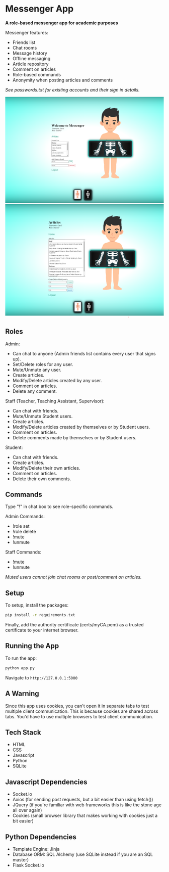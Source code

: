# Messenger App

**A role-based messenger app for academic purposes**

Messenger features:
- Friends list
- Chat rooms
- Message history
- Offline messaging
- Article repository
- Comment on articles
- Role-based commands
- Anonymity when posting articles and comments

*See passwords.txt for existing accounts and their sign in details.*

<p align="center">
    <img src="https://github.com/bbat2575/MessengerApp/blob/main/Messenger.png"/>
    <img src="https://github.com/bbat2575/MessengerApp/blob/main/Messenger2.png"/>
</p>

## Roles

Admin:  
- Can chat to anyone (Admin friends list contains every user that signs up).  
- Set/Delete roles for any user.  
- Mute/Unmute any user.  
- Create articles.  
- Modify/Delete articles created by any user.  
- Comment on articles.  
- Delete any comment.  

Staff (Teacher, Teaching Assistant, Supervisor):  
- Can chat with friends.  
- Mute/Unmute Student users.  
- Create articles.  
- Modify/Delete articles created by themselves or by Student users.  
- Comment on articles.  
- Delete comments made by themselves or by Student users.  

Student:  
- Can chat with friends.  
- Create articles.  
- Modify/Delete their own articles.  
- Comment on articles.  
- Delete their own comments.  

## Commands

Type "!" in chat box to see role-specific commands.

Admin Commands:  
- !role set <username> <role>  
- !role delete <username>  
- !mute <username>  
- !unmute <username>  

Staff Commands:  
- !mute <username>  
- !unmute <username>  

*Muted users cannot join chat rooms or post/comment on articles.*

## Setup

To setup, install the packages:

```bash
pip install -r requirements.txt
```

Finally, add the authority certificate (certs/myCA.pem) as a trusted certificate to your internet browser.

## Running the App

To run the app:

```bash
python app.py
```

Navigate to `http://127.0.0.1:5000`

## A Warning
Since this app uses cookies, you can't open it in separate tabs to test multiple client communication. This is because cookies are shared across tabs. You'd have to use multiple browsers to test client communication.

## Tech Stack
- HTML
- CSS
- Javascript
- Python
- SQLite

## Javascript Dependencies
- Socket.io
- Axios (for sending post requests, but a bit easier than using fetch())
- JQuery (if you're familiar with web frameworks this is like the stone age all over again)
- Cookies (small browser library that makes working with cookies just a bit easier)

## Python Dependencies
- Template Engine: Jinja
- Database ORM: SQL Alchemy (use SQLite instead if you are an SQL master)
- Flask Socket.io
